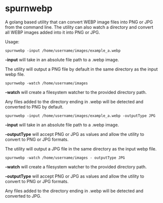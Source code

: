 # spurnwebp
A golang based utility that can convert WEBP image files into PNG or JPG from the command line. The utility can also watch a directory and convert all WEBP images added into it into PNG or JPG.

Usage:

```aiignore
spurnwebp -input /home/username/images/example_a.webp 
```
**-input** will take in an absolute file path to a .webp image.

The utility will output a PNG file by default in the same directory as the input webp file.

```aiignore
spurnwebp -watch /home/username/images
```
**-watch** will create a filesystem watcher to the provided directory path.

Any files added to the directory ending in .webp will be detected and converted to PNG by default.

```aiignore
spurnwebp -input /home/username/images/example_a.webp -outputType JPG
```
**-input** will take in an absolute file path to a .webp image.

**-outputType** will accept PNG or JPG as values and allow the utility to convert to PNG or JPG formats.

The utility will output a JPG file in the same directory as the input webp file.

```aiignore
spurnwebp -watch /home/username/images - outputType JPG
```
**-watch** will create a filesystem watcher to the provided directory path.

**-outputType** will accept PNG or JPG as values and allow the utility to convert to PNG or JPG formats.


Any files added to the directory ending in .webp will be detected and converted to JPG.
